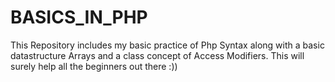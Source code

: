 # BASICS_IN_PHP
This Repository  includes my basic practice of Php Syntax along with a basic datastructure Arrays and a class concept of Access Modifiers. This will surely help all the beginners out there :))
